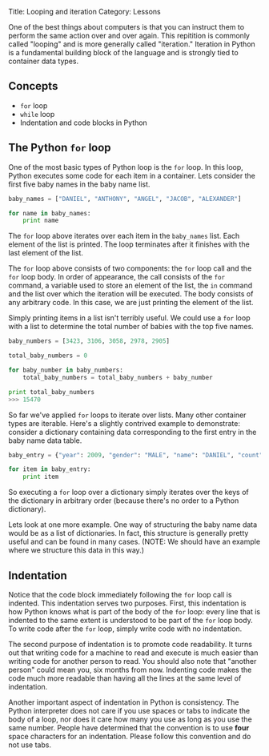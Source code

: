 Title: Looping and iteration
Category: Lessons

One of the best things about computers is that you can instruct them to perform the same action over and over again. This repitition is commonly called "looping" and is more generally called "iteration." Iteration in Python is a fundamental building block of the language and is strongly tied to container data types.


Concepts
--------
* `for` loop
* `while` loop
* Indentation and code blocks in Python


The Python `for` loop
---------------------
One of the most basic types of Python loop is the `for` loop. In this loop, Python executes some code for each item in a container. Lets consider the first five baby names in the baby name list.

```python
baby_names = ["DANIEL", "ANTHONY", "ANGEL", "JACOB", "ALEXANDER"]

for name in baby_names:
    print name
```

The `for` loop above iterates over each item in the `baby_names` list. Each element of the list is printed. The loop terminates after it finishes with the last element of the list.

The `for` loop above consists of two components: the `for` loop call and the `for` loop body. In order of appearance, the call consists of the `for` command, a variable used to store an element of the list, the `in` command and the list over which the iteration will be executed. The body consists of any arbitrary code. In this case, we are just printing the element of the list.

Simply printing items in a list isn't terribly useful. We could use a `for` loop with a list to determine the total number of babies with the top five names.

```python
baby_numbers = [3423, 3106, 3058, 2978, 2905]

total_baby_numbers = 0

for baby_number in baby_numbers:
    total_baby_numbers = total_baby_numbers + baby_number

print total_baby_numbers
>>> 15470
```

So far we've applied `for` loops to iterate over lists. Many other container types are iterable. Here's a slightly contrived example to demonstrate: consider a dictionary containing data corresponding to the first entry in the baby name data table.

```python
baby_entry = {"year": 2009, "gender": "MALE", "name": "DANIEL", "count":  3423}

for item in baby_entry:
    print item
```

So executing a `for` loop over a dictionary simply iterates over the keys of the dictionary in arbitrary order (because there's no order to a Python dictionary).

Lets look at one more example. One way of structuring the baby name data would be as a list of dictionaries. In fact, this structure is generally pretty useful and can be found in many cases. (NOTE: We should have an example where we structure this data in this way.)


Indentation
-----------
Notice that the code block immediately following the `for` loop call is indented. This indentation serves two purposes. First, this indentation is how Python knows what is part of the body of the `for` loop: every line that is indented to the same extent is understood to be part of the `for` loop body. To write code after the `for` loop, simply write code with no indentation.

The second purpose of indentation is to promote code readability. It turns out that writing code for a machine to read and execute is much easier than writing code for another person to read. You should also note that "another person" could mean you, six months from now. Indenting code makes the code much more readable than having all the lines at the same level of indentation.

Another important aspect of indentation in Python is consistency. The Python interpreter does not care if you use spaces or tabs to indicate the body of a loop, nor does it care how many you use as long as you use the same number. People have determined that the convention is to use **four** space characters for an indentation. Please follow this convention and do not use tabs.
